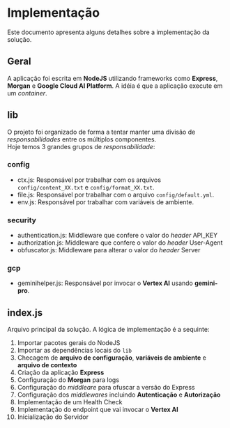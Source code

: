# Implementação

Este documento apresenta alguns detalhes sobre a implementação da solução.

## Geral
A aplicação foi escrita em **NodeJS** utilizando frameworks como **Express**, **Morgan** e **Google Cloud AI Platform**. A idéia é que a aplicação execute em um *container*.

## lib
O projeto foi organizado de forma a tentar manter uma divisão de *responsabilidades* entre os múltiplos componentes.  
Hoje temos 3 grandes grupos de *responsabilidade*: 

### config
* ctx.js: Responsável por trabalhar com os arquivos `config/content_XX.txt` e `config/format_XX.txt`.
* file.js: Responsável por trabalhar com o arquivo `config/default.yml`.
* env.js: Responsável por trabalhar com variáveis de ambiente.


### security
* authentication.js: Middleware que confere o valor do *header* API_KEY
* authorization.js: Middleware que confere o valor do *header* User-Agent
* obfuscator.js: Middleware para alterar o valor do *header* Server

### gcp
* geminihelper.js: Responsável por invocar o **Vertex AI** usando **gemini-pro**.



## index.js
Arquivo principal da solução. A lógica de implementação é a sequinte:
1. Importar pacotes gerais do NodeJS
2. Importar as dependências locais do `lib`
3. Checagem de **arquivo de configuração**, **variáveis de ambiente** e **arquivo de contexto**
4. Criação da aplicação **Express**
5. Configuração do **Morgan** para logs
6. Configuração do *middleare* para ofuscar a versão do Express
7. Configuração dos *middlewares* incluindo **Autenticação** e **Autorização**
8. Implementação de um Health Check
9. Implementação do endpoint que vai invocar o **Vertex AI**
10. Inicialização do Servidor
